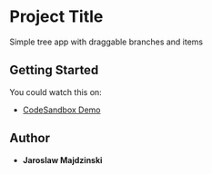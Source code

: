 # Project Title

Simple tree app with draggable branches and items

## Getting Started

You could watch this on:

* [CodeSandbox Demo](https://84oqv7yy9l.codesandbox.io/)

## Author

* **Jaroslaw Majdzinski**
